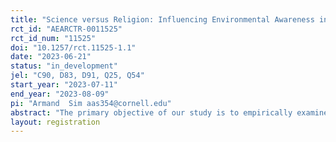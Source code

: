 ```yaml
---
title: "Science versus Religion: Influencing Environmental Awareness in the World’s Fastest Sinking City"
rct_id: "AEARCTR-0011525"
rct_id_num: "11525"
doi: "10.1257/rct.11525-1.1"
date: "2023-06-21"
status: "in_development"
jel: "C90, D83, D91, Q25, Q54"
start_year: "2023-07-11"
end_year: "2023-08-09"
pi: "Armand  Sim aas354@cornell.edu"
abstract: "The primary objective of our study is to empirically examine the effectiveness of a video message addressing environmental concerns. The narratives in the video aim to motivate viewers to modify their behaviors and contribute to averting a significant environmental catastrophe. Our focus lies in evaluating the impact of two key factors: the content of the message and the person delivering it. We specifically intend to investigate how these factors influence public awareness, changes in beliefs and attitudes, and support for policies related to the potential submergence of a mega city in a developing nation. To achieve this, we will manipulate the content and presenter along two dimensions: religion and science. In terms of content, we will augment the standard environmental damage message with both religious and scientific narratives. Regarding the presenter, we will enlist the services of an actor who will portray two distinct roles: an academic/researcher and a Muslim religious leader or imam. To establish a baseline for comparison, we will also include a control group that will view a placebo video without a presenter. The study seeks to shed light on the most effective strategies for delivering environmental messages, thereby promoting public engagement and encouraging behavioral change among individuals."
layout: registration
---
```


